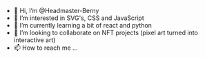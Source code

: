 - 👋 Hi, I’m @Headmaster-Berny
- 👀 I’m interested in SVG's, CSS and JavaScript
- 🌱 I’m currently learning a bit of react and python
- 💞️ I’m looking to collaborate on NFT projects (pixel art turned into interactive art)
- 📫 How to reach me ...

<!---
Headmaster-Berny/Headmaster-Berny is a ✨ special ✨ repository because its `README.md` (this file) appears on your GitHub profile.
You can click the Preview link to take a look at your changes.
--->
